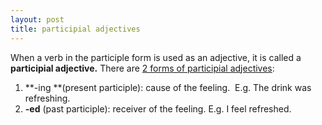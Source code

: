 ```yaml
---
layout: post
title: participial adjectives
---
```


When a verb in the participle form is used as an adjective, it is called a **participial adjective.** There are [2 forms of participial adjectives](http://www.grammar-quizzes.com/passive3a.html):

1. **-ing **(present participle): cause of the feeling.  E.g. The drink was refreshing.
2. **-ed** (past participle): receiver of the feeling. E.g. I feel refreshed.
